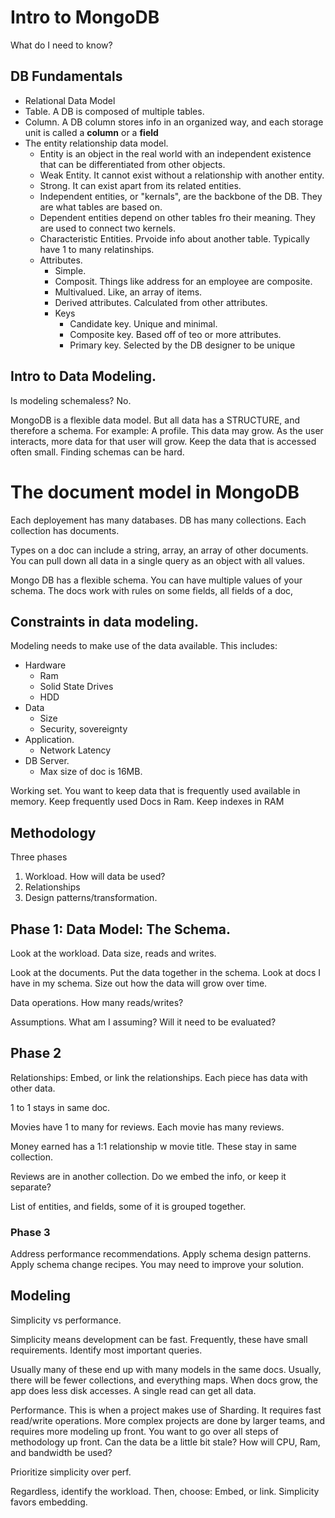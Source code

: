 # Intro to MongoDB

What do I need to know?

## DB Fundamentals

- Relational Data Model
- Table. A DB is composed of multiple tables.
- Column. A DB column stores info in an organized way, and each storage unit is called a **column** or a **field**
- The entity relationship data model.
  - Entity is an object in the real world with an independent existence that can be differentiated from other objects.
  - Weak Entity. It cannot exist without a relationship with another entity.
  - Strong. It can exist apart from its related entities.
  - Independent entities, or "kernals", are the backbone of the DB. They are what tables are based on.
  - Dependent entities depend on other tables fro their meaning. They are used to connect two kernels.
  - Characteristic Entities. Prvoide info about another table. Typically have 1 to many relatinships.
  - Attributes.
    - Simple.
    - Composit. Things like address for an employee are composite.
    - Multivalued. Like, an array of items.
    - Derived attributes. Calculated from other attributes.
    - Keys
      - Candidate key. Unique and minimal.
      - Composite key. Based off of teo or more attributes.
      - Primary key. Selected by the DB designer to be unique


## Intro to Data Modeling.

Is modeling schemaless? No.

MongoDB is a flexible data model. But all data has a STRUCTURE, and therefore a schema.
For example: A profile.
This data may grow. As the user interacts, more data for that user will grow. Keep the data that is accessed often small.
Finding schemas can be hard.

# The document model in MongoDB

Each deployement has many databases. DB has many collections. Each collection has documents.

Types on a doc can include a string, array, an array of other documents.
You can pull down all data in a single query as an object with all values.

Mongo DB has a flexible schema. You can have multiple values of your schema. The docs work with rules on some fields, all fields of a doc,

## Constraints in data modeling.

Modeling needs to make use of the data available. This includes:

- Hardware
  - Ram
  - Solid State Drives
  - HDD
- Data
  - Size
  - Security, sovereignty
- Application.
  - Network Latency
- DB Server.
  - Max size of doc is 16MB.

Working set.
You want to keep data that is frequently used available in memory.
Keep frequently used Docs in Ram.
Keep indexes in RAM


## Methodology

Three phases

1. Workload. How will data be used?
2. Relationships
3. Design patterns/transformation.

## Phase 1: Data Model: The Schema.

Look at the workload. Data size, reads and writes.

Look at the documents. Put the data together in the schema. Look at docs I have in my schema. Size out how the data will grow over time.

Data operations. How many reads/writes?

Assumptions. What am I assuming? Will it need to be evaluated?

## Phase 2

Relationships: Embed, or link the relationships.
Each piece has data with other data.

1 to 1 stays in same doc.

Movies have 1 to many for reviews. Each movie has many reviews.

Money earned has a 1:1 relationship w movie title. These stay in same collection.

Reviews are in another collection.
Do we embed the info, or keep it separate?

List of entities, and fields, some of it is grouped together.


### Phase 3

Address performance recommendations.
Apply schema design patterns. Apply schema change recipes. You may need to improve your solution.


## Modeling

Simplicity vs performance.

Simplicity means development can be fast. Frequently, these have small requirements. Identify most important queries.

Usually many of these end up with many models in the same docs. Usually, there will be fewer collections, and everything maps. When docs grow, the app does less disk accesses. A single read can get all data.

Performance. This is when a project makes use of Sharding. It requires fast read/write operations. More complex projects are done by larger teams, and requires more modeling up front. You want to go over all steps of methodology up front.
Can the data be a little bit stale?
How will CPU, Ram, and bandwidth be used?

Prioritize simplicity over perf.

Regardless, identify the workload.
Then, choose: Embed, or link. Simplicity favors embedding.

